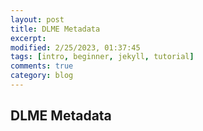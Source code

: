 ```yaml
---
layout: post
title: DLME Metadata
excerpt: 
modified: 2/25/2023, 01:37:45
tags: [intro, beginner, jekyll, tutorial]
comments: true
category: blog
---
```


## DLME Metadata